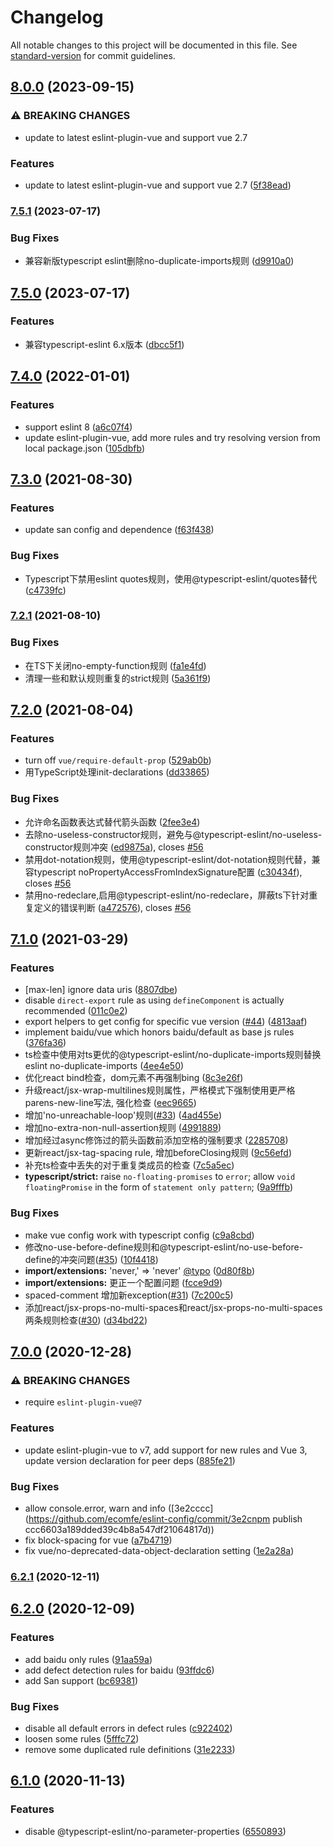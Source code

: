 # Changelog

All notable changes to this project will be documented in this file. See [standard-version](https://github.com/conventional-changelog/standard-version) for commit guidelines.

## [8.0.0](https://github.com/ecomfe/eslint-config/compare/v7.5.1...v8.0.0) (2023-09-15)


### ⚠ BREAKING CHANGES

* update to latest eslint-plugin-vue and support vue 2.7

### Features

* update to latest eslint-plugin-vue and support vue 2.7 ([5f38ead](https://github.com/ecomfe/eslint-config/commit/5f38ead3eb8e104d180d7bfdb924af31208ce649))

### [7.5.1](https://github.com/ecomfe/eslint-config/compare/v7.5.0...v7.5.1) (2023-07-17)


### Bug Fixes

* 兼容新版typescript eslint删除no-duplicate-imports规则 ([d9910a0](https://github.com/ecomfe/eslint-config/commit/d9910a0310f0288b19d90a1e4368c8cd95ec2962))

## [7.5.0](https://github.com/ecomfe/eslint-config/compare/v7.4.0...v7.5.0) (2023-07-17)


### Features

* 兼容typescript-eslint 6.x版本 ([dbcc5f1](https://github.com/ecomfe/eslint-config/commit/dbcc5f11be703ae1108371965ecb4bc1211f92f6))

## [7.4.0](https://github.com/ecomfe/eslint-config/compare/v7.3.0...v7.4.0) (2022-01-01)


### Features

* support eslint 8 ([a6c07f4](https://github.com/ecomfe/eslint-config/commit/a6c07f4e8f0ee5ada8e4261d43f612201600c82e))
* update eslint-plugin-vue, add more rules and try resolving version from local package.json ([105dbfb](https://github.com/ecomfe/eslint-config/commit/105dbfb57fbee4a556031382a9b1779b03758adb))

## [7.3.0](https://github.com/ecomfe/eslint-config/compare/v7.2.1...v7.3.0) (2021-08-30)


### Features

* update san config and dependence ([f63f438](https://github.com/ecomfe/eslint-config/commit/f63f43887177f2bbef72100949b13ecc6ede0d30))


### Bug Fixes

* Typescript下禁用eslint quotes规则，使用@typescript-eslint/quotes替代 ([c4739fc](https://github.com/ecomfe/eslint-config/commit/c4739fc57b227213a0058f6c0b339e3a404796a5))

### [7.2.1](https://github.com/ecomfe/eslint-config/compare/v7.2.0...v7.2.1) (2021-08-10)


### Bug Fixes

* 在TS下关闭no-empty-function规则 ([fa1e4fd](https://github.com/ecomfe/eslint-config/commit/fa1e4fd3c958771f79458d1528f64f9e8b029b1f))
* 清理一些和默认规则重复的strict规则 ([5a361f9](https://github.com/ecomfe/eslint-config/commit/5a361f913f4c80d111524b4b0c9cf81047ab0d1a))

## [7.2.0](https://github.com/ecomfe/eslint-config/compare/v7.1.0...v7.2.0) (2021-08-04)


### Features

* turn off `vue/require-default-prop` ([529ab0b](https://github.com/ecomfe/eslint-config/commit/529ab0b4b5e52fb0e5e9c7696b39c29f344c11c7))
* 用TypeScript处理init-declarations ([dd33865](https://github.com/ecomfe/eslint-config/commit/dd33865225ff2bd8c22d29a24303ef96dc16e41e))


### Bug Fixes

* 允许命名函数表达式替代箭头函数 ([2fee3e4](https://github.com/ecomfe/eslint-config/commit/2fee3e45eeb3647cbc04d3f46ee92ac2624e80cb))
* 去除no-useless-constructor规则，避免与@typescript-eslint/no-useless-constructor规则冲突 ([ed9875a](https://github.com/ecomfe/eslint-config/commit/ed9875aedcfa945fef4be5c0f061c36bc1ca71c7)), closes [#56](https://github.com/ecomfe/eslint-config/issues/56)
* 禁用dot-notation规则，使用@typescript-eslint/dot-notation规则代替，兼容typescript noPropertyAccessFromIndexSignature配置 ([c30434f](https://github.com/ecomfe/eslint-config/commit/c30434fcd19fe8e07d71904d16acab988bb34b7f)), closes [#56](https://github.com/ecomfe/eslint-config/issues/56)
* 禁用no-redeclare,启用@typescript-eslint/no-redeclare，屏蔽ts下针对重复定义的错误判断 ([a472576](https://github.com/ecomfe/eslint-config/commit/a472576933cc013b5a97a3f58e6f6d1a5b9abba1)), closes [#56](https://github.com/ecomfe/eslint-config/issues/56)

## [7.1.0](https://github.com/ecomfe/eslint-config/compare/v7.0.0...v7.1.0) (2021-03-29)


### Features

* [max-len] ignore data uris ([8807dbe](https://github.com/ecomfe/eslint-config/commit/8807dbec9ea26b971e1a37830e7dbbc474948215))
* disable `direct-export` rule as using `defineComponent` is actually recommended ([011c0e2](https://github.com/ecomfe/eslint-config/commit/011c0e2689fb55c74afe43f9a6da2a2f4f5720f5))
* export helpers to get config for specific vue version ([#44](https://github.com/ecomfe/eslint-config/issues/44)) ([4813aaf](https://github.com/ecomfe/eslint-config/commit/4813aafd1d5dca9d5d72bbce5cf64721954678af))
* implement baidu/vue which honors baidu/default as base js rules ([376fa36](https://github.com/ecomfe/eslint-config/commit/376fa36df0ad16313de07059e0d028873c055b4e))
* ts检查中使用对ts更优的@typescript-eslint/no-duplicate-imports规则替换eslint no-duplicate-imports ([4ee4e50](https://github.com/ecomfe/eslint-config/commit/4ee4e50e3b91e458584a11008284cc0a62de921b))
* 优化react bind检查，dom元素不再强制bing ([8c3e26f](https://github.com/ecomfe/eslint-config/commit/8c3e26f88e22794a47fde055fe05ceaeb28bf96a))
* 升级react/jsx-wrap-multilines规则属性，严格模式下强制使用更严格parens-new-line写法, 强化检查 ([eec9665](https://github.com/ecomfe/eslint-config/commit/eec96655697debd40253f2815cb46f4e4e167968))
* 增加'no-unreachable-loop'规则([#33](https://github.com/ecomfe/eslint-config/issues/33)) ([4ad455e](https://github.com/ecomfe/eslint-config/commit/4ad455eacc54976657b6fbf64a0cfa9c3b044412))
* 增加no-extra-non-null-assertion规则 ([4991889](https://github.com/ecomfe/eslint-config/commit/4991889838d7284473d69d064cb1d4e4da7c786a))
* 增加经过async修饰过的箭头函数前添加空格的强制要求 ([2285708](https://github.com/ecomfe/eslint-config/commit/22857086d14757923ecbd2d2d4cd337ef9c41027))
* 更新react/jsx-tag-spacing rule, 增加beforeClosing规则 ([9c56efd](https://github.com/ecomfe/eslint-config/commit/9c56efd62d3fa4e9e51ca496dd3a46315fe2018c))
* 补充ts检查中丢失的对于重复类成员的检查 ([7c5a5ec](https://github.com/ecomfe/eslint-config/commit/7c5a5ecca76472ce0c09e6c0a397bf39ff27c1cc))
* **typescript/strict:** raise `no-floating-promises` to `error`; allow `void floatingPromise` in the form of `statement only pattern`; ([9a9fffb](https://github.com/ecomfe/eslint-config/commit/9a9fffb9ca58f09ec12dc1c485589ecc020b83a0))


### Bug Fixes

* make vue config work with typescript config ([c9a8cbd](https://github.com/ecomfe/eslint-config/commit/c9a8cbd4461da0079051fb3f3a58002fbbddac3e))
* 修改no-use-before-define规则和@typescript-eslint/no-use-before-define的冲突问题([#35](https://github.com/ecomfe/eslint-config/issues/35)) ([10f4418](https://github.com/ecomfe/eslint-config/commit/10f44187c5ea44402abb49da6c6c3c224d1be73b))
* **import/extensions:** 'never,' => 'never' [@typo](https://github.com/typo) ([0d80f8b](https://github.com/ecomfe/eslint-config/commit/0d80f8be259e5fe0b947ef51776b760826f76381))
* **import/extensions:** 更正一个配置问题 ([fcce9d9](https://github.com/ecomfe/eslint-config/commit/fcce9d9239679071bc1d8e5d5e83b2247e982b25))
* spaced-comment 增加新exception([#31](https://github.com/ecomfe/eslint-config/issues/31)) ([7c200c5](https://github.com/ecomfe/eslint-config/commit/7c200c5db75845e19819a07e76b2e6ae16e38581))
* 添加react/jsx-props-no-multi-spaces和react/jsx-props-no-multi-spaces两条规则检查([#30](https://github.com/ecomfe/eslint-config/issues/30)) ([d34bd22](https://github.com/ecomfe/eslint-config/commit/d34bd22cd757b4eb3b05b13a1621a2664d79b71a))

## [7.0.0](https://github.com/ecomfe/eslint-config/compare/v6.2.1...v7.0.0) (2020-12-28)


### ⚠ BREAKING CHANGES

* require `eslint-plugin-vue@7`

### Features

* update eslint-plugin-vue to v7, add support for new rules and Vue 3, update version declaration for peer deps ([885fe21](https://github.com/ecomfe/eslint-config/commit/885fe211168289c64181bfbd451bd1bf7081fcaa))


### Bug Fixes

* allow console.error, warn and info ([3e2cccc](https://github.com/ecomfe/eslint-config/commit/3e2cnpm publish ccc6603a189dded39c4b8a547df21064817d))
* fix block-spacing for vue ([a7b4719](https://github.com/ecomfe/eslint-config/commit/a7b471935f78bd91a0503ac126eb088cc2379926))
* fix vue/no-deprecated-data-object-declaration setting ([1e2a28a](https://github.com/ecomfe/eslint-config/commit/1e2a28a1262d7042b304a87c3bfc49a3d683c2dd))

### [6.2.1](https://github.com/ecomfe/eslint-config/compare/v6.2.0...v6.2.1) (2020-12-11)

## [6.2.0](https://github.com/ecomfe/eslint-config/compare/v6.1.0...v6.2.0) (2020-12-09)


### Features

* add baidu only rules ([91aa59a](https://github.com/ecomfe/eslint-config/commit/91aa59a9a874310b20f24779937603d9bb72ffb5))
* add defect detection rules for baidu ([93ffdc6](https://github.com/ecomfe/eslint-config/commit/93ffdc61daff91a74f99b48c3623c92632cfe4fe))
* add San support ([bc69381](https://github.com/ecomfe/eslint-config/commit/bc6938135ba517606d9fb8dd8b19e3341b5523ff))


### Bug Fixes

* disable all default errors in defect rules ([c922402](https://github.com/ecomfe/eslint-config/commit/c922402b29f65da86a4055d92471e49554c36a6a))
* loosen some rules ([5fffc72](https://github.com/ecomfe/eslint-config/commit/5fffc721376651c2943ea6582c2e51c1488142e1))
* remove some duplicated rule definitions ([31e2233](https://github.com/ecomfe/eslint-config/commit/31e2233df3a23cf739d2cf9d276993b39aa0377d))

## [6.1.0](https://github.com/ecomfe/eslint-config/compare/v6.0.1...v6.1.0) (2020-11-13)


### Features

* disable @typescript-eslint/no-parameter-properties ([6550893](https://github.com/ecomfe/eslint-config/commit/6550893dad20a59bad195b16e5cb6357bae83a2b))
